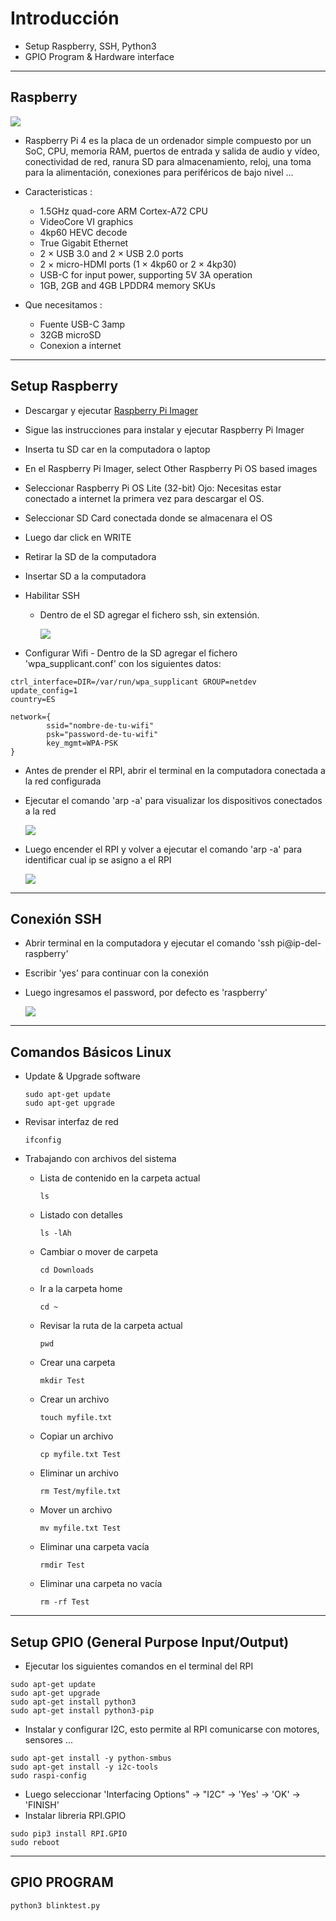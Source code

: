 # Introducción

- Setup Raspberry, SSH, Python3
- GPIO Program & Hardware interface

---

## Raspberry

![](resource/rpi_hardware.png)

- Raspberry Pi 4 es la placa de un ordenador simple compuesto por un SoC, CPU, memoria RAM, puertos de entrada y salida de audio y vídeo, conectividad de red, ranura SD para almacenamiento, reloj, una toma para la alimentación, conexiones para periféricos de bajo nivel ...

- Caracteristicas :

  - 1.5GHz quad-core ARM Cortex-A72 CPU
  - VideoCore VI graphics
  - 4kp60 HEVC decode
  - True Gigabit Ethernet
  - 2 × USB 3.0 and 2 × USB 2.0 ports
  - 2 × micro-HDMI ports (1 × 4kp60 or 2 × 4kp30)
  - USB-C for input power, supporting 5V 3A operation
  - 1GB, 2GB and 4GB LPDDR4 memory SKUs

- Que necesitamos :

  - Fuente USB-C 3amp
  - 32GB microSD
  - Conexion a internet

---

## Setup Raspberry

- Descargar y ejecutar [Raspberry Pi Imager](https://www.raspberrypi.org/software/)
- Sigue las instrucciones para instalar y ejecutar Raspberry Pi Imager
- Inserta tu SD car en la computadora o laptop
- En el Raspberry Pi Imager, select Other Raspberry Pi OS based images
- Seleccionar Raspberry Pi OS Lite (32-bit)
  Ojo: Necesitas estar conectado a internet la primera vez para descargar el OS.
- Seleccionar SD Card conectada donde se almacenara el OS
- Luego dar click en WRITE
- Retirar la SD de la computadora
- Insertar SD a la computadora
- Habilitar SSH

  - Dentro de el SD agregar el fichero ssh, sin extensión.

    ![](resource/rpi_ssh.jpg)

- Configurar Wifi - Dentro de la SD agregar el fichero 'wpa_supplicant.conf' con los siguientes datos:

```
ctrl_interface=DIR=/var/run/wpa_supplicant GROUP=netdev
update_config=1
country=ES

network={
        ssid="nombre-de-tu-wifi"
        psk="password-de-tu-wifi"
        key_mgmt=WPA-PSK
}
```

- Antes de prender el RPI, abrir el terminal en la computadora conectada a la red configurada
- Ejecutar el comando 'arp -a' para visualizar los dispositivos conectados a la red

  ![](resource/arp01.png)

- Luego encender el RPI y volver a ejecutar el comando 'arp -a' para identificar cual ip se asigno a el RPI

  ![](resource/arp02.png)

---

## Conexión SSH

- Abrir terminal en la computadora y ejecutar el comando 'ssh pi@ip-del-raspberry'
- Escribir 'yes' para continuar con la conexión
- Luego ingresamos el password, por defecto es 'raspberry'

  ![](resource/rpi_ssh.png)

---

## Comandos Básicos Linux

- Update & Upgrade software
  ```
  sudo apt-get update
  sudo apt-get upgrade
  ```
- Revisar interfaz de red
  ```
  ifconfig
  ```
- Trabajando con archivos del sistema

  - Lista de contenido en la carpeta actual
    ```
    ls
    ```
  - Listado con detalles
    ```
    ls -lAh
    ```
  - Cambiar o mover de carpeta
    ```
    cd Downloads
    ```
  - Ir a la carpeta home
    ```
    cd ~
    ```
  - Revisar la ruta de la carpeta actual
    ```
    pwd
    ```
  - Crear una carpeta

    ```
    mkdir Test
    ```

  - Crear un archivo
    ```
    touch myfile.txt
    ```
  - Copiar un archivo
    ```
    cp myfile.txt Test
    ```
  - Eliminar un archivo
    ```
    rm Test/myfile.txt
    ```
  - Mover un archivo
    ```
    mv myfile.txt Test
    ```
  - Eliminar una carpeta vacía
    ```
    rmdir Test
    ```
  - Eliminar una carpeta no vacía
    ```
    rm -rf Test
    ```

---

## Setup GPIO (General Purpose Input/Output)

- Ejecutar los siguientes comandos en el terminal del RPI

```
sudo apt-get update
sudo apt-get upgrade
sudo apt-get install python3
sudo apt-get install python3-pip
```

- Instalar y configurar I2C, esto permite al RPI comunicarse con motores, sensores ...

```
sudo apt-get install -y python-smbus
sudo apt-get install -y i2c-tools
sudo raspi-config
```

- Luego seleccionar 'Interfacing Options" -> "I2C" -> 'Yes' -> 'OK' -> 'FINISH'
- Instalar libreria RPI.GPIO

```
sudo pip3 install RPI.GPIO
sudo reboot
```

---

## GPIO PROGRAM

```
python3 blinktest.py
```
